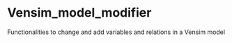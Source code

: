 # Vensim_model_modifier
Functionalities to change and add variables and relations in a Vensim model
